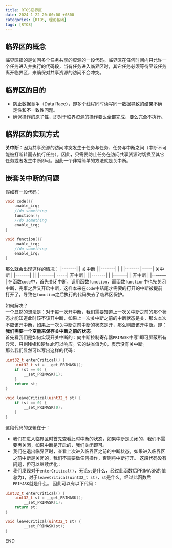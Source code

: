 ```yaml
---
title: RTOS临界区
date: 2024-1-22 20:00:00 +0800
categories: [RTOS, 理论基础]
tags: [RTOS]
---
```


## 临界区的概念
临界区指的是访问多个任务共享的资源的一段代码。临界区在任何时间内只允许一个任务进入并执行的代码段，当有任务进入临界区时，其它任务必须等待至该任务离开临界区，来确保对共享资源的访问不会冲突。

## 临界区的目的
* 防止数据竞争（Data Race），即多个线程同时读写同一数据导致的结果不确定性和不一致性问题。
* 确保操作的原子性，即对于临界资源的操作要么全部完成，要么完全不执行。

## 临界区的实现方式
**关中断**：因为共享资源的访问冲突发生于任务与任务、任务与中断之间（中断不可能被打断转而去执行任务），因此，只需要防止任务在访问共享资源时切换至其它任务或者发生中断即可。因此一个非常简单的方法就是关中断。

## 嵌套关中断的问题
假如有一段代码：
```c
void code(){
    unable_irq;
    //do something
    function();
    //do something
    enable_irq;
}

void function(){
    unable_irq;
    //do something
    enable_irq;
}
```
那么就会出现这样的情况：
|-------|
| 关中断 |
|-------|
       |
       |    |-------|
       -----| 关中断 |
                |-------|
                       |
                       |
         |-------|
      -----| 开中断 |
       |       |-------|
       |
|-------|
| 开中断 |
|-------|
在函数`code`中，首先关闭中断，调用函数`function`，而函数`function`中也先关闭中断，完事之后又开启中断，这样本来在`code`中结尾才需要的打开的中断被提前打开了，导致在`function`之后执行的代码失去了临界区保护。

如何解决？  
一个显然的想法是：对于每一次开中断，我们需要知道上一次关中断之前的那个状态才能知道此时该不该开中断，如果上一次关中断之前的中断状态是关，那么本次不应该开中断，如果上一次关中断之前中断的状态是开，那么则应该开中断。即：**我们需要一个变量来保存关中断之前的状态**。  
首先看我们是如何实现开关中断的：向中断控制寄存器`PRIMASK`中写1即可屏蔽所有异常，只剩NMI和硬fault可以响应。它的缺省值为0，表示没有关中断。   
那么我们显然可以写出这样的代码：
```c
uint32_t enterCritical() {
    uint32_t st = __get_PRIMASK();
    if (st == 0) {
        __set_PRIMASK(1);
    }
    return st;
}

void leaveCritical(uint32_t st) {
    if (st == 0) {
        __set_PRIMASK(0);
    }
}
```
这段代码的逻辑在于：
* 我们在进入临界区时首先查看此时中断的状态，如果中断是关闭的，我们不需要再关闭，如果中断是开启的，我们关闭即可。
* 我们在退出临界区时，查看上次进入临界区之前的中断状态，如果进入临界区之前中断是关闭的，我们不需要做任何操作，否则将中断打开。
这段代码没有问题，但可以继续优化：
* 我们发现对于`enterCritical()`，无论`st`是什么，经过此函数后PRIMASK的值总为`1`，对于`leaveCritical(uint32_t st)`，`st`是什么，经过此函数后`PRIMASK`就是什么。
因此可以有以下代码：
  
```c
uint32_t enterCritical() {
    uint32_t st = __get_PRIMASK();
        __set_PRIMASK(1);
    return st;
}

void leaveCritical(uint32_t st) {
        __set_PRIMASK(st);
}
```  


END





